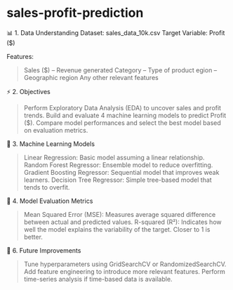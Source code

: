 # sales-profit-prediction

📊 1. Data Understanding
Dataset: sales_data_10k.csv
Target Variable: Profit ($)

Features:
> Sales ($) – Revenue generated
> Category – Type of product
> egion – Geographic region
> Any other relevant features

⚡️ 2. Objectives
> Perform Exploratory Data Analysis (EDA) to uncover sales and profit trends.
> Build and evaluate 4 machine learning models to predict Profit ($).
> Compare model performances and select the best model based on evaluation metrics.

🧠 3. Machine Learning Models
> Linear Regression: Basic model assuming a linear relationship.
> Random Forest Regressor: Ensemble model to reduce overfitting.
> Gradient Boosting Regressor: Sequential model that improves weak learners.
> Decision Tree Regressor: Simple tree-based model that tends to overfit.

🎯 4. Model Evaluation Metrics
> Mean Squared Error (MSE): Measures average squared difference between actual and predicted values.
> R-squared (R²): Indicates how well the model explains the variability of the target. Closer to 1 is better.

📝 6. Future Improvements
> Tune hyperparameters using GridSearchCV or RandomizedSearchCV.
> Add feature engineering to introduce more relevant features.
> Perform time-series analysis if time-based data is available.

